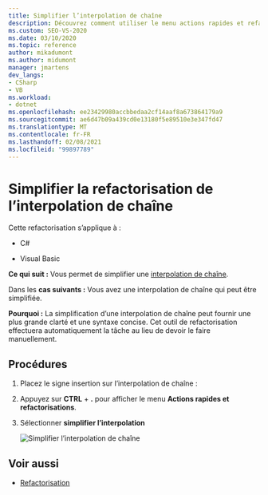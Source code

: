 ```yaml
---
title: Simplifier l’interpolation de chaîne
description: Découvrez comment utiliser le menu actions rapides et refactorisations pour simplifier une interpolation de chaîne.
ms.custom: SEO-VS-2020
ms.date: 03/10/2020
ms.topic: reference
author: mikadumont
ms.author: midumont
manager: jmartens
dev_langs:
- CSharp
- VB
ms.workload:
- dotnet
ms.openlocfilehash: ee23429980accbbedaa2cf14aaf8a673864179a9
ms.sourcegitcommit: ae6d47b09a439cd0e13180f5e89510e3e347fd47
ms.translationtype: MT
ms.contentlocale: fr-FR
ms.lasthandoff: 02/08/2021
ms.locfileid: "99897789"
---
```

# <a name="simplify-string-interpolation-refactoring"></a>Simplifier la refactorisation de l’interpolation de chaîne

Cette refactorisation s’applique à :

- C#

- Visual Basic

**Ce qui suit :** Vous permet de simplifier une [interpolation de chaîne](/dotnet/csharp/tutorials/string-interpolation).

Dans les **cas suivants :** Vous avez une interpolation de chaîne qui peut être simplifiée.

**Pourquoi :** La simplification d’une interpolation de chaîne peut fournir une plus grande clarté et une syntaxe concise. Cet outil de refactorisation effectuera automatiquement la tâche au lieu de devoir le faire manuellement.

## <a name="how-to"></a>Procédures

1. Placez le signe insertion sur l’interpolation de chaîne :

2. Appuyez sur **CTRL** + **.** pour afficher le menu **Actions rapides et refactorisations**.

3. Sélectionner **simplifier l’interpolation**

    ![Simplifier l’interpolation de chaîne](media/simplify-string-interpolation.png)

## <a name="see-also"></a>Voir aussi

- [Refactorisation](../refactoring-in-visual-studio.md)